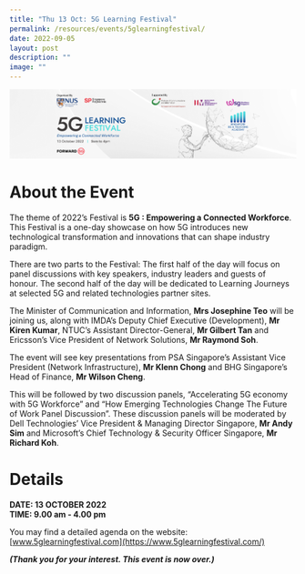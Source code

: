 ```yaml
---
title: "Thu 13 Oct: 5G Learning Festival"
permalink: /resources/events/5glearningfestival/
date: 2022-09-05
layout: post
description: ""
image: ""
---
```

![5GLF 2022 image](/images/events/5GLF/5G%20Website%20Header-S.png)
# About the Event

The theme of 2022’s Festival is **5G : Empowering a Connected  Workforce**. This Festival is a one-day showcase on how 5G introduces new technological transformation and innovations that can shape industry paradigm. 

There are two parts to the Festival: The first half of the day will focus on panel discussions with key speakers, industry leaders and guests of honour. The second half of the day will be dedicated to Learning Journeys at selected 5G and related technologies partner sites.

The Minister of Communication and Information, **Mrs Josephine Teo** will be joining us, along with IMDA’s Deputy Chief Executive (Development), **Mr Kiren Kumar**, NTUC’s Assistant Director-General, **Mr Gilbert Tan** and Ericsson’s Vice President of Network Solutions, **Mr Raymond Soh**. 

The event will see key presentations from PSA Singapore’s Assistant Vice President (Network Infrastructure), **Mr Klenn Chong** and BHG Singapore’s Head of Finance, **Mr Wilson Cheng**. 

This will be followed by two discussion panels, “Accelerating 5G economy with 5G Workforce” and “How Emerging Technologies Change The Future of Work Panel Discussion”. These discussion panels will be moderated by Dell Technologies’  Vice President & Managing Director Singapore, **Mr Andy Sim** and Microsoft’s Chief Technology & Security Officer Singapore, **Mr Richard Koh**.


# Details
**DATE: 13 OCTOBER 2022** <br> 
**TIME: 9.00 am - 4.00 pm** <br> 

You may find a detailed agenda on the website: [www.5glearningfestival.com](https://www.5glearningfestival.com/)

***(Thank you for your interest. This event  is now over.)***